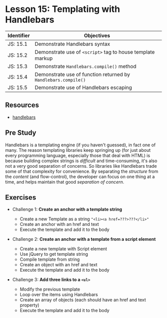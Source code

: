 # Lesson 15: Templating with Handlebars

Identifier   | Objectives
-------------|------------
JS: 15.1     | Demonstrate Handlebars syntax
JS: 15.2     | Demonstrate use of `<script>` tag to house template markup
JS: 15.3     | Demonstrate `Handlebars.compile()` method
JS: 15.4     | Demonstrate use of function returned by `Handlebars.compile()`
JS: 15.5     | Demonstrate use of Handlebars escaping

## Resources

- [handlebars](http://handlebarsjs.com)

## Pre Study

Handlebars is a templating engine (if you haven't guessed), in fact one of many. The reason templating libraries keep springing up (for just about every programming language, especially those that deal with HTML) is because building complex strings is *difficult* and time-consuming, it's also not a very good separation of concerns. So libraries like Handlebars trade some of that complexity for convenience. By separating the *structure* from the *content* (and flow-control), the developer can focus on one thing at a time, and helps maintain that good *separation of concern*.

## Exercises

- Challenge 1: **Create an anchor with a template string**
  - Create a new Template as a string `"<li><a href=???>???</li>"`
  - Create an anchor with an href and text
  - Execute the template and add it to the body

- Challenge 2: **Create an anchor with a template from a script element**
  - Create a new template with Script element
  - Use jQuery to get template string
  - Compile template from string
  - Create an object with an href and text
  - Execute the template and add it to the body

- Challenge 3: **Add three links to a `<ul>`**
  - Modify the previous template
  - Loop over the items using Handlebars
  - Create an array of objects (each should have an href and text property)
  - Execute the template and add it to the body
